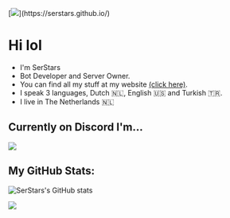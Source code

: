 [![](https://readme-typing-svg.demolab.com?font=Fira+Code&weight=100&size=110&duration=1000&pause=1500&color=F7F7F7&width=3500&height=300&lines=Hey+there!+%F0%9F%91%8B;I'm+SerStars.;A+Discord+Bot+Developer+and+Server+Owner!;You+can+find+all+my+stuff+at+my+website!+(click+here).)](https://serstars.github.io/)

# Hi lol
- I'm SerStars
- Bot Developer and Server Owner.
- You can find all my stuff at my website [(click here)](https://serstars.github.io/).
- I speak 3 languages, Dutch 🇳🇱, English 🇺🇸 and Turkish 🇹🇷.
- I live in The Netherlands 🇳🇱

## Currently on Discord I'm...
[![](https://discord.c99.nl/widget/theme-3/861631850681729045.png)](https://serstars.github.io/)

## My GitHub Stats:
![SerStars's GitHub stats](https://github-readme-stats.vercel.app/api?username=SerStars&show_icons=true&bg_color=00000000)

[![](https://skillicons.dev/icons?i=discord,twitter,vscode,github,py)](https:serstars.github.io/)
